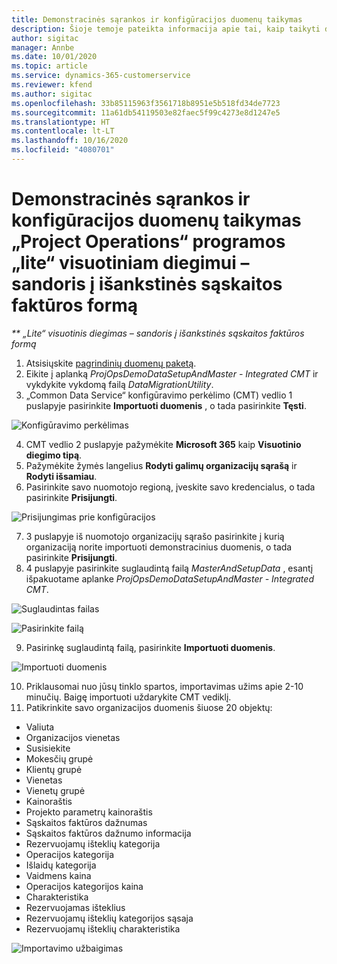 ```yaml
---
title: Demonstracinės sąrankos ir konfigūracijos duomenų taikymas
description: Šioje temoje pateikta informacija apie tai, kaip taikyti demonstracinę sąranką ir konfigūracijos programai „Project Operations“.
author: sigitac
manager: Annbe
ms.date: 10/01/2020
ms.topic: article
ms.service: dynamics-365-customerservice
ms.reviewer: kfend
ms.author: sigitac
ms.openlocfilehash: 33b85115963f3561718b8951e5b518fd34de7723
ms.sourcegitcommit: 11a61db54119503e82faec5f99c4273e8d1247e5
ms.translationtype: HT
ms.contentlocale: lt-LT
ms.lasthandoff: 10/16/2020
ms.locfileid: "4080701"
---
```

# <a name="apply-demo-setup-and-configuration-data-for-project-operations-lite-deployment---deal-to-proforma-invoicing"></a>Demonstracinės sąrankos ir konfigūracijos duomenų taikymas „Project Operations“ programos „lite“ visuotiniam diegimui – sandoris į išankstinės sąskaitos faktūros formą

_** „Lite“ visuotinis diegimas – sandoris į išankstinės sąskaitos faktūros formą_

1. Atsisiųskite [pagrindinių duomenų paketą](https://download.microsoft.com/download/3/4/1/341bf279-a64f-4baa-af31-ce624859b518/ProjOpsSampleSetupData%20-%20CE%20only%20CMT.zip). 
2. Eikite į aplanką *ProjOpsDemoDataSetupAndMaster - Integrated CMT* ir vykdykite vykdomą failą *DataMigrationUtility*.
3. „Common Data Service“ konfigūravimo perkėlimo (CMT) vedlio 1 puslapyje pasirinkite **Importuoti duomenis** , o tada pasirinkite **Tęsti**.

![Konfigūravimo perkėlimas](./media/1ConfigurationMigration.png)

4. CMT vedlio 2 puslapyje pažymėkite **Microsoft 365** kaip **Visuotinio diegimo tipą**.
5. Pažymėkite žymės langelius **Rodyti galimų organizacijų sąrašą** ir **Rodyti išsamiau**.
6. Pasirinkite savo nuomotojo regioną, įveskite savo kredencialus, o tada pasirinkite **Prisijungti**.

![Prisijungimas prie konfigūracijos](./media/2ConfigurationSignin.png)

7. 3 puslapyje iš nuomotojo organizacijų sąrašo pasirinkite į kurią organizaciją norite importuoti demonstracinius duomenis, o tada pasirinkite **Prisijungti**.
8. 4 puslapyje pasirinkite suglaudintą failą *MasterAndSetupData* , esantį išpakuotame aplanke *ProjOpsDemoDataSetupAndMaster - Integrated CMT*.

![Suglaudintas failas](./media/3ZipFile.png)

![Pasirinkite failą](./media/4SelectAFile.png)

9. Pasirinkę suglaudintą failą, pasirinkite **Importuoti duomenis**.

![Importuoti duomenis](./media/5ImportData.png)

10. Priklausomai nuo jūsų tinklo spartos, importavimas užims apie 2-10 minučių. Baigę importuoti uždarykite CMT vediklį. 
11. Patikrinkite savo organizacijos duomenis šiuose 20 objektų:

- Valiuta
- Organizacijos vienetas
- Susisiekite
- Mokesčių grupė
- Klientų grupė
- Vienetas
- Vienetų grupė
- Kainoraštis
- Projekto parametrų kainoraštis
- Sąskaitos faktūros dažnumas
- Sąskaitos faktūros dažnumo informacija
- Rezervuojamų išteklių kategorija
- Operacijos kategorija
- Išlaidų kategorija
- Vaidmens kaina
- Operacijos kategorijos kaina
- Charakteristika
- Rezervuojamas išteklius
- Rezervuojamų išteklių kategorijos sąsaja
- Rezervuojamų išteklių charakteristika

![Importavimo užbaigimas](./media/6CompleteImport.png)
